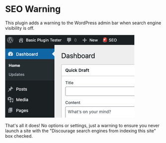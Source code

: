 # SEO Warning

This plugin adds a warning to the WordPress admin bar when search engine visibility is off.

![Dashboard View](/images/wp-seo-warning.png)

That's all it does! No options or settings, just a warning to ensure you never launch a site with the "Discourage search engines from indexing this site" box checked.
